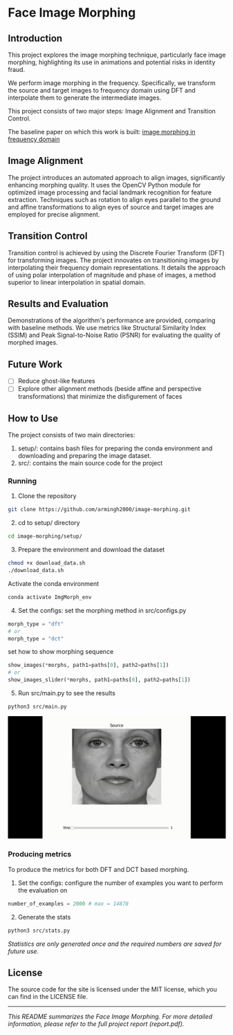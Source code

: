 # Face Image Morphing

## Introduction

This project explores the image morphing technique, particularly face image morphing, highlighting its use in animations and potential risks in identity fraud.

We perform image morphing in the frequency. Specifically, we transform the source and target images to frequency domain using DFT and interpolate them to generate the intermediate images.


This project consists of two major steps: Image Alignment and Transition Control.

The baseline paper on which this work is built: [image morphing in frequency domain](https://link.springer.com/article/10.1007/s10851-011-0273-3)

## Image Alignment

The project introduces an automated approach to align images, significantly enhancing morphing quality. It uses the OpenCV Python module for optimized image processing and facial landmark recognition for feature extraction. Techniques such as rotation to align eyes parallel to the ground and affine transformations to align eyes of source and target images are employed for precise alignment.

## Transition Control

Transition control is achieved by using the Discrete Fourier Transform (DFT) for transforming images. The project innovates on transitioning images by interpolating their frequency domain representations. It details the approach of using polar interpolation of magnitude and phase of images, a method superior to linear interpolation in spatial domain.

## Results and Evaluation

Demonstrations of the algorithm's performance are provided, comparing with baseline methods. We use metrics like Structural Similarity Index (SSIM) and Peak Signal-to-Noise Ratio (PSNR) for evaluating the quality of morphed images.

## Future Work
- [ ] Reduce ghost-like features
- [ ] Explore other alignment methods (beside affine and perspective transformations) that minimize the disfigurement of faces

## How to Use

The project consists of two main directories:

1. setup/: contains bash files for preparing the conda environment and downloading and preparing the image dataset.
2. src/: contains the main source code for the project

### Running
1. Clone the repository  
```bash
git clone https://github.com/armingh2000/image-morphing.git
```

2. cd to setup/ directory  

```bash
cd image-morphing/setup/
```

3. Prepare the environment and download the dataset  

```bash
chmod +x download_data.sh
./download_data.sh
```

Activate the conda environment  

```bash
conda activate ImgMorph_env
```

4. Set the configs: set the morphing method in src/configs.py  

```python
morph_type = "dft"
# or
morph_type = "dct"
```

set how to show morphing sequence  

```python
show_images(*morphs, path1=paths[0], path2=paths[1])
# or
show_images_slider(*morphs, path1=paths[0], path2=paths[1])
```

5. Run src/main.py to see the results  

```bash
python3 src/main.py
```

![](assets/README/morph.gif)

### Producing metrics
To produce the metrics for both DFT and DCT based morphing.

1. Set the configs: configure the number of examples you want to perform the evaluation on

```python
number_of_examples = 2000 # max = 14878
```

2. Generate the stats

```bash
python3 src/stats.py
```

*Statistics are only generated once and the required numbers are saved for future use.*

## License

The source code for the site is licensed under the MIT license, which you can find in the LICENSE file.

---

*This README summarizes the Face Image Morphing. For more detailed information, please refer to the full project report (report.pdf).*

